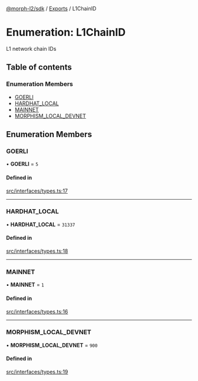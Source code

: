 [@morph-l2/sdk](../README) / [Exports](../modules) / L1ChainID

# Enumeration: L1ChainID

L1 network chain IDs

## Table of contents

### Enumeration Members

- [GOERLI](L1ChainID#goerli)
- [HARDHAT\_LOCAL](L1ChainID#hardhat_local)
- [MAINNET](L1ChainID#mainnet)
- [MORPHISM\_LOCAL\_DEVNET](L1ChainID#morph_local_devnet)

## Enumeration Members

### GOERLI

• **GOERLI** = ``5``

#### Defined in

[src/interfaces/types.ts:17](https://github.com/morph-l2/sdk/tree/97c4394/src/interfaces/types.ts#L17)

___

### HARDHAT\_LOCAL

• **HARDHAT\_LOCAL** = ``31337``

#### Defined in

[src/interfaces/types.ts:18](https://github.com/morph-l2/sdk/tree/97c4394/src/interfaces/types.ts#L18)

___

### MAINNET

• **MAINNET** = ``1``

#### Defined in

[src/interfaces/types.ts:16](https://github.com/morph-l2/sdk/tree/97c4394/src/interfaces/types.ts#L16)

___

### MORPHISM\_LOCAL\_DEVNET

• **MORPHISM\_LOCAL\_DEVNET** = ``900``

#### Defined in

[src/interfaces/types.ts:19](https://github.com/morph-l2/sdk/tree/97c4394/src/interfaces/types.ts#L19)
